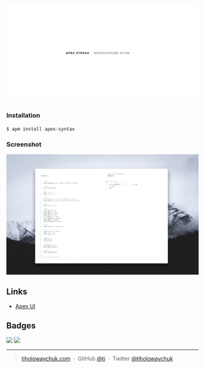 ![Apex Atom monochrome UI](assets/logo.png)

### Installation

```
$ apm install apex-syntax
```

### Screenshot

![](assets/normal.jpg)

## Links

- [Apex UI](https://github.com/apex/apex-ui)

## Badges

[![](http://apex.sh/images/badge.svg)](https://apex.sh/ping/)
![](https://img.shields.io/badge/license-MIT-blue.svg)

---

> [tjholowaychuk.com](http://tjholowaychuk.com) &nbsp;&middot;&nbsp;
> GitHub [@tj](https://github.com/tj) &nbsp;&middot;&nbsp;
> Twitter [@tjholowaychuk](https://twitter.com/tjholowaychuk)
